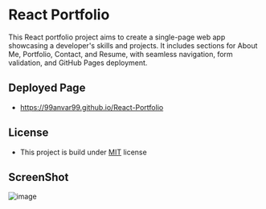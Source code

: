 # React Portfolio

This React portfolio project aims to create a single-page web app showcasing a developer's skills and projects. It includes sections for About Me, Portfolio, Contact, and Resume, with seamless navigation, form validation, and GitHub Pages deployment.

## Deployed Page
- https://99anvar99.github.io/React-Portfolio

## License

- This project is build under [MIT](https://choosealicense.com/licenses/mit/) license 

## ScreenShot
![image](https://github.com/99Anvar99/React-Portfolio/assets/60616540/f44e1267-dedf-41ff-8957-c28c1516794f)
